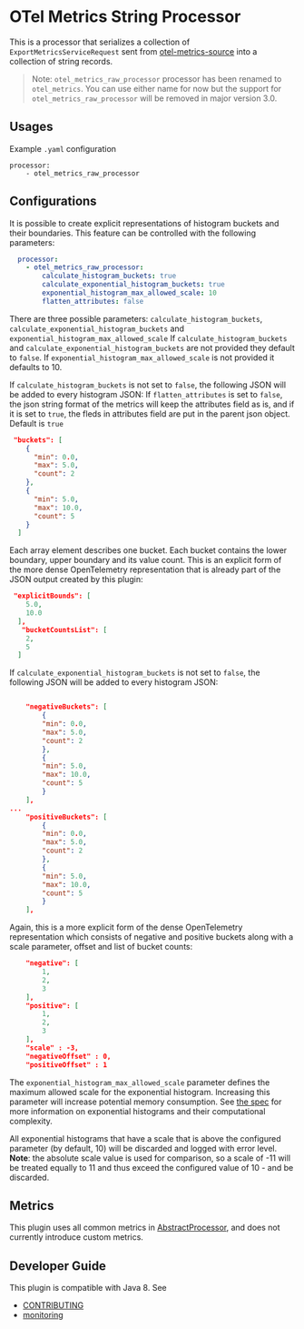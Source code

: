 # OTel Metrics String Processor 

This is a processor that serializes a collection of `ExportMetricsServiceRequest` sent from [otel-metrics-source](../dataPrepper-plugins/otel-metrics-source) into a collection of string records.

> Note: `otel_metrics_raw_processor` processor has been renamed to `otel_metrics`. You can use either name for now but the support for `otel_metrics_raw_processor` will be removed in major version 3.0.

## Usages
Example `.yaml` configuration
```
processor:
    - otel_metrics_raw_processor
```

## Configurations
It is possible to create explicit representations of histogram buckets and their boundaries. This feature can be controlled with the following parameters:

```yaml
  processor:
    - otel_metrics_raw_processor:
        calculate_histogram_buckets: true
        calculate_exponential_histogram_buckets: true
        exponential_histogram_max_allowed_scale: 10
        flatten_attributes: false
```

There are three possible parameters: `calculate_histogram_buckets`, `calculate_exponential_histogram_buckets` and `exponential_histogram_max_allowed_scale`
If `calculate_histogram_buckets` and `calculate_exponential_histogram_buckets` are not provided they default to `false`. 
If `exponential_histogram_max_allowed_scale` is not provided it defaults to 10.

If `calculate_histogram_buckets` is not set to `false`, the following JSON will be added to every histogram JSON:
If `flatten_attributes` is set to `false`, the json string format of the metrics will keep the attributes field as is, and if it is set to `true`, the fleds in attributes field are put in the parent json object. Default is `true`

```json
 "buckets": [
    {
      "min": 0.0,
      "max": 5.0,
      "count": 2
    },
    {
      "min": 5.0,
      "max": 10.0,
      "count": 5
    }
  ]
```

Each array element describes one bucket. Each bucket contains the lower boundary, upper boundary and its value count.
This is an explicit form of the more dense OpenTelemetry representation that is already part of the JSON output created by this plugin:

```json
 "explicitBounds": [
    5.0,
    10.0
  ],
   "bucketCountsList": [
    2,
    5
  ]
```


If `calculate_exponential_histogram_buckets` is not set to `false`, the following JSON will be added to every histogram JSON:
```json

    "negativeBuckets": [
        {
        "min": 0.0,
        "max": 5.0,
        "count": 2
        },
        {
        "min": 5.0,
        "max": 10.0,
        "count": 5
        }
    ],
...
    "positiveBuckets": [
        {
        "min": 0.0,
        "max": 5.0,
        "count": 2
        },
        {
        "min": 5.0,
        "max": 10.0,
        "count": 5
        }
    ],
```

Again, this is a more explicit form of the dense OpenTelemetry representation which consists of negative and positive buckets along with
a scale parameter, offset and list of bucket counts:
```json
    "negative": [
        1,
        2,
        3
    ],
    "positive": [
        1,
        2,
        3
    ],
    "scale" : -3,
    "negativeOffset" : 0,
    "positiveOffset" : 1
```

The `exponential_histogram_max_allowed_scale` parameter defines the maximum allowed scale for the exponential histogram. Increasing this parameter will increase potential
memory consumption. See [the spec](https://github.com/open-telemetry/opentelemetry-proto/blob/main/opentelemetry/proto/metrics/v1/metrics.proto) for more information on exponential histograms and their computational complexity.

All exponential histograms that have a scale that is above the configured parameter (by default, 10) will be discarded and logged with error level.
**Note**: the absolute scale value is used for comparison, so a scale of -11 will be treated equally to 11 and thus exceed the configured value of 10 - and be discarded.

## Metrics
This plugin uses all common metrics in [AbstractProcessor](https://github.com/opensearch-project/data-prepper/blob/main/data-prepper-api/src/main/java/org/opensearch/dataprepper/model/processor/AbstractProcessor.java), and does not currently introduce custom metrics.

## Developer Guide
This plugin is compatible with Java 8. See 
- [CONTRIBUTING](https://github.com/opensearch-project/data-prepper/blob/main/CONTRIBUTING.md) 
- [monitoring](https://github.com/opensearch-project/data-prepper/blob/main/docs/monitoring.md)
